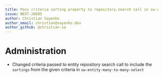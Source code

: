 ```yaml
---
title: Pass criteria sorting property to repository.search call in sw-entity-many-to-many-select
issue: NEXT-20695
author: Christian Sayenko
author_email: christian@sayenko.dev
author_github: @christian-sa
---
```

# Administration
* Changed criteria passed to entity repository search call to include the `sortings` from the given criteria in `sw-entity-many-to-many-select`
